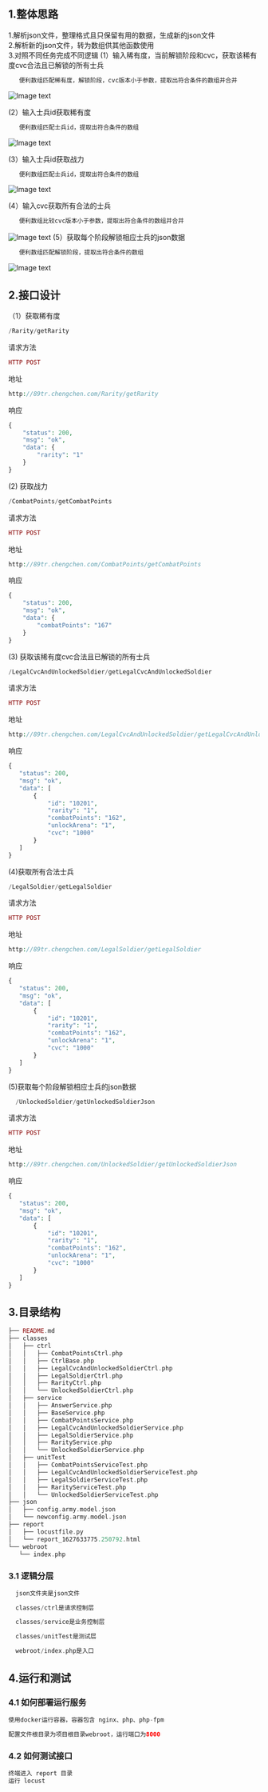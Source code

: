 ## 1.整体思路
1.解析json文件，整理格式且只保留有用的数据，生成新的json文件  
2.解析新的json文件，转为数组供其他函数使用  
3.对照不同任务完成不同逻辑
(1）输入稀有度，当前解锁阶段和cvc，获取该稀有度cvc合法且已解锁的所有士兵
```php 
   便利数组匹配稀有度，解锁阶段，cvc版本小于参数，提取出符合条件的数组并合并
```   
![Image text](https://raw.githubusercontent.com/89trillion-chengchen/job1/master/images/%E6%B5%81%E7%A8%8B%E5%9B%BE1.jpg)

(2）输入士兵id获取稀有度  
```php 
   便利数组匹配士兵id，提取出符合条件的数组
``` 
![Image text](https://raw.githubusercontent.com/89trillion-chengchen/job1/master/images/%E6%B5%81%E7%A8%8B%E5%9B%BE2.jpg)

(3）输入士兵id获取战力  
```php 
   便利数组匹配士兵id，提取出符合条件的数组
``` 
![Image text](https://raw.githubusercontent.com/89trillion-chengchen/job1/master/images/%E6%B5%81%E7%A8%8B%E5%9B%BE3.jpg)

(4）输入cvc获取所有合法的士兵  
```php 
   便利数组比较cvc版本小于参数，提取出符合条件的数组并合并
```
![Image text](https://raw.githubusercontent.com/89trillion-chengchen/job1/master/images/%E6%B5%81%E7%A8%8B%E5%9B%BE4.jpg)
(5）获取每个阶段解锁相应士兵的json数据  
```php 
   便利数组匹配解锁阶段，提取出符合条件的数组
```
![Image text](https://raw.githubusercontent.com/89trillion-chengchen/job1/master/images/%E6%B5%81%E7%A8%8B%E5%9B%BE5.jpg)
## 2.接口设计

（1）获取稀有度 
```php 
/Rarity/getRarity  
```
请求方法  
```php 
HTTP POST  
```
地址   
```php 
http://89tr.chengchen.com/Rarity/getRarity  
```
响应   
```php 
{
    "status": 200,
    "msg": "ok",
    "data": {
        "rarity": "1"
    }
}
```

(2) 获取战力 
```php 
/CombatPoints/getCombatPoints   
 ```
请求方法  
```php 
HTTP POST  
 ```
地址   
```php 
http://89tr.chengchen.com/CombatPoints/getCombatPoints 
 ```
响应   
```php 
{
    "status": 200,
    "msg": "ok",
    "data": {
        "combatPoints": "167"
    }
}
 ```

(3) 获取该稀有度cvc合法且已解锁的所有士兵 
 ```php 
/LegalCvcAndUnlockedSoldier/getLegalCvcAndUnlockedSoldier 
 ```
请求方法  
 ```php 
HTTP POST  
 ```
地址   
 ```php 
 http://89tr.chengchen.com/LegalCvcAndUnlockedSoldier/getLegalCvcAndUnlockedSoldier
 ```
响应   
 ```php 
{
    "status": 200,
    "msg": "ok",
    "data": [
        {
            "id": "10201",
            "rarity": "1",
            "combatPoints": "162",
            "unlockArena": "1",
            "cvc": "1000"
        }
    ]
}  
 ```

(4)获取所有合法士兵 
  ```php 
/LegalSoldier/getLegalSoldier 
   ```
请求方法  
  ```php 
HTTP POST  
 ```
地址   
  ```php 
http://89tr.chengchen.com/LegalSoldier/getLegalSoldier 
 ```
响应   
 ```php 
{
    "status": 200,
    "msg": "ok",
    "data": [
        {
            "id": "10201",
            "rarity": "1",
            "combatPoints": "162",
            "unlockArena": "1",
            "cvc": "1000"
        }
    ]
}    
 ```

(5)获取每个阶段解锁相应士兵的json数据 
```php 
  /UnlockedSoldier/getUnlockedSoldierJson  
```
请求方法  
```php 
HTTP POST  
 ```
地址   
   ```php 
http://89tr.chengchen.com/UnlockedSoldier/getUnlockedSoldierJson  
   ```
响应   
 ```php 
{
    "status": 200,
    "msg": "ok",
    "data": [
        {
            "id": "10201",
            "rarity": "1",
            "combatPoints": "162",
            "unlockArena": "1",
            "cvc": "1000"
        }
    ]
}   
 ```
## 3.目录结构
 ```php
├── README.md
├── classes
│   ├── ctrl
│   │   ├── CombatPointsCtrl.php
│   │   ├── CtrlBase.php
│   │   ├── LegalCvcAndUnlockedSoldierCtrl.php
│   │   ├── LegalSoldierCtrl.php
│   │   ├── RarityCtrl.php
│   │   └── UnlockedSoldierCtrl.php
│   ├── service
│   │   ├── AnswerService.php
│   │   ├── BaseService.php
│   │   ├── CombatPointsService.php
│   │   ├── LegalCvcAndUnlockedSoldierService.php
│   │   ├── LegalSoldierService.php
│   │   ├── RarityService.php
│   │   └── UnlockedSoldierService.php
│   ├── unitTest
│   │   ├── CombatPointsServiceTest.php
│   │   ├── LegalCvcAndUnlockedSoldierServiceTest.php
│   │   ├── LegalSoldierServiceTest.php
│   │   ├── RarityServiceTest.php
│   │   └── UnlockedSoldierServiceTest.php
├── json
│   ├── config.army.model.json
│   └── newconfig.army.model.json
├── report
│   ├── locustfile.py
│   └── report_1627633775.250792.html
└── webroot
    └── index.php

  ```
### 3.1 逻辑分层
  ```php
    json文件夹是json文件

    classes/ctrl是请求控制层

    classes/service是业务控制层

    classes/unitTest是测试层

    webroot/index.php是入口
  ```


## 4.运行和测试
### 4.1 如何部署运行服务
  ```php
使用docker运行容器，容器包含 nginx、php、php-fpm

配置文件根目录为项目根目录webroot，运行端口为8000
  ```
### 4.2 如何测试接口
  ```php
  终端进入 report 目录
  运行 locust 
  ```




